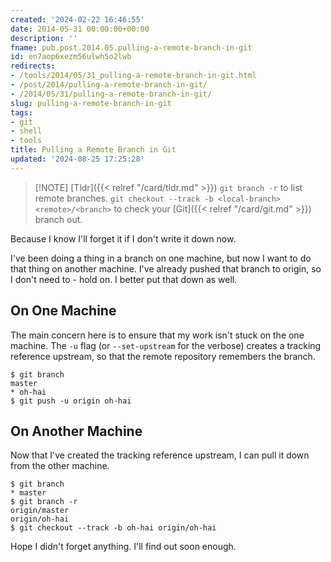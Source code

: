 ```yaml
---
created: '2024-02-22 16:46:55'
date: 2014-05-31 00:00:00+00:00
description: ''
fname: pub.post.2014.05.pulling-a-remote-branch-in-git
id: en7aop6xezm56ulwh5o2lwb
redirects:
- /tools/2014/05/31_pulling-a-remote-branch-in-git.html
- /post/2014/pulling-a-remote-branch-in-git/
- /2014/05/31/pulling-a-remote-branch-in-git/
slug: pulling-a-remote-branch-in-git
tags:
- git
- shell
- tools
title: Pulling a Remote Branch in Git
updated: '2024-08-25 17:25:28'
---
```


> [!NOTE] [Tldr]({{< relref "/card/tldr.md" >}})
> `git branch -r` to list remote branches. `git checkout --track -b <local-branch> <remote>/<branch>` to check your [Git]({{< relref "/card/git.md" >}}) branch out.

<!--more-->

Because I know I'll forget it if I don't write it down now.

I've been doing a thing in a branch on one machine, but now I want to do that thing on another machine. I've already pushed that branch to origin, so I don't need to - hold on. I better put that down as well.

## On One Machine

The main concern here is to ensure that my work isn't stuck on the one machine. The `-u` flag (or `--set-upstream` for the verbose) creates a tracking reference upstream, so that the remote repository remembers the branch.

``` console
$ git branch
master
* oh-hai
$ git push -u origin oh-hai
```

## On Another Machine

Now that I've created the tracking reference upstream, I can pull it down from the other machine.

``` console
$ git branch
* master
$ git branch -r
origin/master
origin/oh-hai
$ git checkout --track -b oh-hai origin/oh-hai
```

Hope I didn't forget anything. I'll find out soon enough.